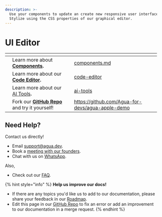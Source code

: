 ```yaml
---
description: >-
  Use your components to update an create new responsive user interfaces.
  Stylize using the CSS properties of our graphical editor.
---
```


# UI Editor



<table data-card-size="large" data-view="cards"><thead><tr><th></th><th></th><th></th><th data-hidden data-card-target data-type="content-ref"></th></tr></thead><tbody><tr><td></td><td>Learn more about <a href="../components.md"><strong>Components</strong></a><strong>.</strong></td><td></td><td><a href="../components.md">components.md</a></td></tr><tr><td></td><td>Learn more about our <a href="../code-editor/"><strong>Code Editor</strong></a><strong>.</strong></td><td></td><td><a href="../code-editor/">code-editor</a></td></tr><tr><td></td><td>Learn more about our <a href="../ai-tools/">AI Tools</a><strong>.</strong></td><td></td><td><a href="../ai-tools/">ai-tools</a></td></tr><tr><td></td><td>Fork our <a href="https://github.com/Agua-for-devs/agua-apple-demo"><strong>GitHub Repo</strong></a> and try it yourself!</td><td></td><td><a href="https://github.com/Agua-for-devs/agua-apple-demo">https://github.com/Agua-for-devs/agua-apple-demo</a></td></tr></tbody></table>



## Need Help?

Contact us directly!

* Email [support@agua.dev](mailto:support@agua.dev).
* Book a [meeting with our founders](https://agua.tools/meetings/developers/onboarding).
* Chat with us on [WhatsApp](https://wa.me/12396883277).

Also,

* Check out our [FAQ](../../help-and-community/faq.md).



{% hint style="info" %}
**Help us improve our docs!**

* If there are any topics you'd like us to add to our documentation, please share your feedback in our [Roadmap](https://roadmap.agua.app/).
* Edit this page in our [GitHub Repo](https://github.com/Agua-for-devs/agua-documentation) to fix an error or add an improvement to our documentation in a merge request.
{% endhint %}
